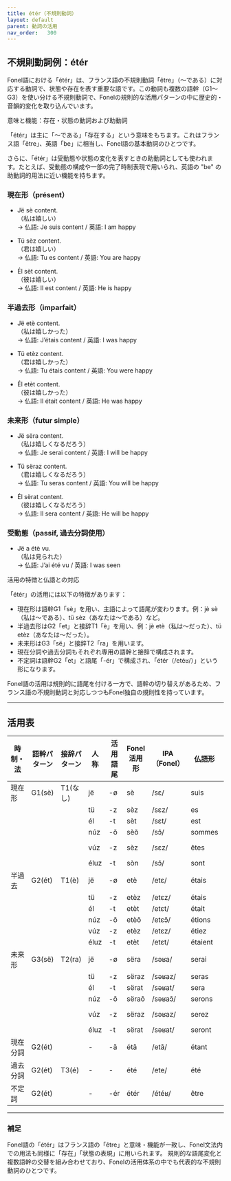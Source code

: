 ```yaml
---
title: étér（不規則動詞）
layout: default
parent: 動詞の活用
nav_order:   300
---
```




## 不規則動詞例：étér

Fonel語における「étér」は、フランス語の不規則動詞「être」（〜である）に対応する動詞で、状態や存在を表す重要な語です。この動詞も複数の語幹（G1〜G3）を使い分ける不規則動詞で、Fonelの規則的な活用パターンの中に歴史的・音韻的変化を取り込んでいます。

意味と機能：存在・状態の動詞および助動詞

「étér」は主に「〜である」「存在する」という意味をもちます。これはフランス語「être」、英語「be」に相当し、Fonel語の基本動詞のひとつです。

さらに、「étér」は受動態や状態の変化を表すときの助動詞としても使われます。たとえば、受動態の構成や一部の完了時制表現で用いられ、英語の "be" の助動詞的用法に近い機能を持ちます。


### 現在形（présent）

- Jë sè content.  
  （私は嬉しい）  
  → 仏語: Je suis content / 英語: I am happy

- Tü sèz content.  
  （君は嬉しい）  
  → 仏語: Tu es content / 英語: You are happy

- Él sèt content.  
  （彼は嬉しい）  
  → 仏語: Il est content / 英語: He is happy


### 半過去形（imparfait）

- Jë etè content.  
  （私は嬉しかった）  
  → 仏語: J’étais content / 英語: I was happy

- Tü etèz content.  
  （君は嬉しかった）  
  → 仏語: Tu étais content / 英語: You were happy

- Él etèt content.  
  （彼は嬉しかった）  
  → 仏語: Il était content / 英語: He was happy


### 未来形（futur simple）

- Jë sëra content.  
  （私は嬉しくなるだろう）  
  → 仏語: Je serai content / 英語: I will be happy

- Tü sëraz content.  
  （君は嬉しくなるだろう）  
  → 仏語: Tu seras content / 英語: You will be happy

- Él sërat content.  
  （彼は嬉しくなるだろう）  
  → 仏語: Il sera content / 英語: He will be happy


### 受動態（passif, 過去分詞使用）

- Jë a étè vu.  
  （私は見られた）  
  → 仏語: J’ai été vu / 英語: I was seen



活用の特徴と仏語との対応

「étér」の活用には以下の特徴があります：

- 現在形は語幹G1「sè」を用い、主語によって語尾が変わります。例：jè sè（私は〜である）、tü sèz（あなたは〜である）など。
- 半過去形はG2「et」と接辞T1「è」を用い、例：jè etè（私は〜だった）、tü etèz（あなたは〜だった）。
- 未来形はG3「së」と接辞T2「ra」を用います。
- 現在分詞や過去分詞もそれぞれ専用の語幹と接辞で構成されます。
- 不定詞は語幹G2「et」と語尾「-ér」で構成され、「étér（/etéʁ/）」という形になります。

Fonel語の活用は規則的に語尾を付ける一方で、語幹の切り替えがあるため、フランス語の不規則動詞と対応しつつもFonel独自の規則性を持っています。

---

## 活用表

| 時制・法 | 語幹パターン | 接辞パターン | 人称 | 活用語尾  | Fonel活用形 | IPA（Fonel） | 仏語形    | IPA (仏語・最長発音) |
|----------|--------------|--------------|------|-----------|-------------|--------------|-----------|----------------------|
| 現在形   | G1(sè)       | T1(なし)     | jë   | -ø        | sè          | /sɛ/         | suis      | /sɥi/                |
|          |              |              | tü   | -z        | sèz         | /sɛz/        | es        | /ɛ‿z/                |
|          |              |              | él   | -t        | sèt         | /sɛt/        | est       | /ɛ‿t/                |
|          |              |              | núz  | -õ        | sèõ         | /sɔ̃/        | sommes    | /sɔm/                |
|          |              |              | vúz  | -z        | sèz         | /sɛz/        | êtes      | /ɛt/ → /ɛ‿t/        |
|          |              |              | éluz | -t        | sòn         | /sɔ̃/        | sont      | /sɔ̃‿t/              |
| 半過去   | G2(ét)       | T1(è)        | jë   | -ø        | etè         | /etɛ/        | étais     | /etɛ/                |
|          |              |              | tü   | -z        | etèz        | /etɛz/       | étais     | /etɛ‿z/              |
|          |              |              | él   | -t        | etèt        | /etɛt/       | était     | /etɛ‿t/              |
|          |              |              | núz  | -õ        | etèõ        | /etɛɔ̃/      | étions    | /etjɔ̃/              |
|          |              |              | vúz  | -z        | etèz        | /etɛz/       | étiez     | /etje/               |※zはリエゾンしない
|          |              |              | éluz | -t        | etèt        | /etɛt/       | étaient   | /etɛ‿t/              |
| 未来形   | G3(së)       | T2(ra)       | jë   | -ø        | sëra        | /səʁa/       | serai     | /səʁe/               |
|          |              |              | tü   | -z        | sëraz       | /səʁaz/      | seras     | /səʁa‿z/             |
|          |              |              | él   | -t        | sërat       | /səʁat/      | sera      | /səʁa‿t/             |
|          |              |              | núz  | -õ        | sëraõ       | /səʁaɔ̃/     | serons    | /səʁɔ̃/              |
|          |              |              | vúz  | -z        | sëraz       | /səʁaz/      | serez     | /səʁe/ → /səʁ‿z/    |
|          |              |              | éluz | -t        | sërat       | /səʁat/      | seront    | /səʁɔ̃‿t/            |
| 現在分詞 | G2(ét)       |              | -    | -ã        | étã         | /etã/        | étant     | /etɑ̃/               |
| 過去分詞 | G2(ét)       | T3(é)        | -    | -         | été         | /ete/        | été       | /ete/                |
| 不定詞   | G2(ét)       |              | -    | -ér       | étér        | /étéʁ/       | être      | /etʁ/                |

---

### 補足

Fonel語の「étér」はフランス語の「être」と意味・機能が一致し、Fonel文法内での用法も同様に「存在」「状態の表現」に用いられます。
規則的な語尾変化と複数語幹の交替を組み合わせており、Fonelの活用体系の中でも代表的な不規則動詞のひとつです。

